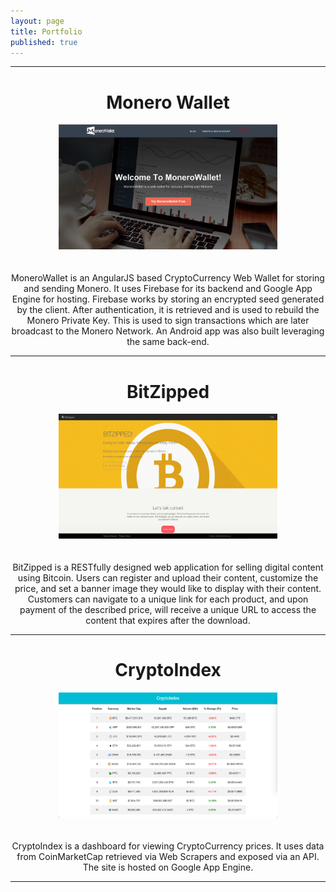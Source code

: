 ```yaml
---
layout: page
title: Portfolio
published: true
---
```


<hr>
<div style="text-align: center;">
<h1>Monero Wallet</h1>


<img src="/public/images/monerowallet.png"
alt="Monero Wallet"
style="width: 350px; height: 200px; margin: auto; padding-bottom: 20px;"/>

<p>MoneroWallet is an AngularJS based CryptoCurrency Web Wallet for storing and sending Monero.
It uses Firebase for its backend and Google App Engine for hosting.
Firebase works by storing an encrypted seed generated by the client.
After authentication, it is retrieved and is used to rebuild the Monero Private Key.
This is used to sign transactions which are later broadcast to the Monero Network.
An Android app was also built leveraging the same back-end.
</p>
<hr>
<h1>BitZipped</h1>


<img src="/public/images/bitzipped.png"
alt="BitZipped"
style="width: 350px; height: 200px; margin: auto; padding-bottom: 20px;"/>

<p>BitZipped is a RESTfully designed web application for selling digital content using Bitcoin.
Users can register and upload their content, customize the price,
and set a banner image they would like to display with their content.
 Customers can navigate to a unique link for each product, and upon payment of the described price,
  will receive a unique URL to access the content that expires after the download.
</p>


<hr>
<h1>CryptoIndex</h1>


<img src="/public/images/cryptoindex.png"
alt="CryptoIndex"
style="width: 350px; height: 200px; margin: auto; padding-bottom: 20px;"/>

<p>CryptoIndex is a dashboard for viewing CryptoCurrency prices.
It uses data from CoinMarketCap retrieved via Web Scrapers and exposed via an API.
The site is hosted on Google App Engine.
</p>
<hr>


</div>
